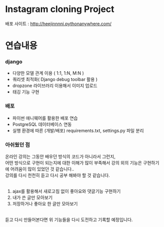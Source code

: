 # Instagram cloning Project
배포 사이트 : http://heejinnnni.pythonanywhere.com/

# 연습내용
### django
- 다양한 모델 관계 이용 ( 1:1, 1:N, M:N )
- 쿼리셋 최적화( Django debug toolbar 활용 )
- dropzone 라이브러리 이용해서 이미지 업로드
- 태깅 기능 구현

### 배포
- 파이썬 애니웨어를 활용한 배포 연습
- PostgreSQL 데이터베이스 연동
- 실행 환경에 따른 (개발/배포) requirements.txt, settings.py 파일 분리

### 아쉬웠던 점
온라인 강의는 그동안 배우던 방식의 코드가 아니라서 그런지,<br>
어떤 방식으로 구현이 되는지에 대한 이해가 많이 부족해서 강의 외의 기능은 구현하기에 어려움이 많이 있었던 것 같습니다..<br>
강의를 다시 천천히 듣고 다시 공부 해봐야 할 것 같습니다.<br>
<br>
1. ajax를 활용해서 새로고침 없이 좋아요와 댓글기능 구현하기
2. 내가 쓴 글만 모아보기
3. 저장하거나 좋아요 한 글만 모아보기<br>
<br>
듣고 다시 만들어본다면 위 기능들을 다시 도전하고 기록할 예정입니다.
